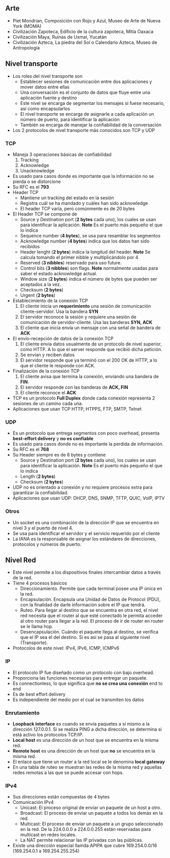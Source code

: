 ## Arte
- Piet Mondrian, Composición con Rojo y Azul, Museo de Arte de Nueva York (MOMA)
- Civilización Zapoteca, Edificio de la cultura zapoteca, Mitla Oaxaca
- Civilización Maya, Ruinas de Uxmal, Yucatán
- Civilización Azteca, La piedra del Sol o Calendario Azteca, Museo de Antropología

## Nivel transporte

- Los roles del nivel transporte son
  - Establecer sesiones de comunicación entre dos aplicaciones y mover datos entre ellas
  - Una conversación es el conjunto de datos que fluye entre una aplicación fuente y destino
  - Este nivel se encarga de segmentar los mensajes si fuese necesario, así como encapsularlos
  - El nivel transporte se encarga de asignarle a cada aplicación un número de puerto, para identificar la aplicación
  - También se encarga de manejar la confiabilidad de la conversación
- Los 2 protocolos de nivel transporte más conocidos son TCP y UDP

### TCP
- Maneja 3 operaciones básicas de confiabilidad
  1. Tracking
  2. Acknowledge
  3. Unacknowledge
- Es usado para casos donde es importante que la información no se pierda o se distorcione
- Su RFC es el **793**
- Header TCP
  - Mantiene un tracking del estado en la sesión
  - Registra cuál se ha mandado y cuáles han sido acknowledge
  - El header TCP varía, pero comúnmente es de 20 bytes
- El Header TCP se compone de
  - Source y Destination port (**2 bytes** cada uno), los cuales se usan para identificar la aplicación. **Note** Es el puerto más pequeño el que lo indica
  - Sequence number (**4 bytes**), se usa para resamblar los segmentos
  - Acknowledge number (**4 bytes**) indica que los datos han sido recibidos
  - Header lenght (**2 bytes**) indica la longitud del header. **Note** Se calcula tomando el primer nibble y multiplicándolo por 4
  - Reserved (**3 nibbles**) reservado para uso future.
  - Control bits (**3 nibbles**) son flags. **Note** normalmente usadas para saber el estado acknowledge actual.
  - Window size (**2 bytes**) indica el número de bytes que pueden ser aceptados a la vez.
  - Checksum (**2 bytes**)
  - Urgent (**2 bytes**)
- Establecimiento de la conexión TCP
  1. El cliente inicia un **requerimiento** una sesión de comunicación cliente-servidor. Usa la bandera **SYN**
  2. El servidor reconoce la sesión y requiere una sesión de comunicación de servidor-cliente. Usa las banderas **SYN, ACK**
  3. El cliente que inicia envía un mensaje con una señal de bandera de **ACK**
- El envío-recepción de datos de la conexión TCP
  1. El cliente envía datos usualmente de un protocolo de nivel superior, como HTTP. A lo que el server responde que recibió dicha petición.
  2. Se envían y reciben datos
  3. El servidor responde que ya terminó con el 200 OK de HTTP, a lo que el cliente le responde con ACK.
- Finalización de la conexión TCP
  1. El cliente avisa que termina la conexión, enviando una bandera de **FIN**.
  2. El servidor responde con las banderas de **ACK, FIN**
  3. El cliente reconoce el **ACK**
- TCP es un protocolo **Full Duplex** donde cada conexión representa 2 sesiones de un camino cada una.
- Aplicaciones que usan TCP HTTP, HTPPS, FTP, SMTP, Telnet

### UDP
- Es un protocolo que entrega segmentos con poco overhead, presenta **best-effort delivery** y **no es confiable**
- Es usado para casos donde no es importante la perdida de información.
- Su RFC es el **768**
- Su Header siempre es de 8 bytes y contiene
  - Source y Destination port (**2 bytes** cada uno), los cuales se usan para identificar la aplicación. **Note** Es el puerto más pequeño el que lo indica
  - Length (**2 bytes**)
  - Checksum (**2 bytes**)
- UDP no es orientado a conexión y no requiere procesos extra para garantizar la confiabilidad.
- Aplicaciones que usan UDP: DHCP, DNS, SNMP, TFTP, QUIC, VoIP, IPTV

### Otros
- Un socket es una combinación de la dirección IP que se encuentra en nivel 3 y el puerto de nivel 4.
- Se usa para identificar el servidor y el servicio requerido por el cliente
- La IANA es la responsable de asignar los estándares de direcciones, protocolos y números de puerto.

## Nivel Red

- Este nivel permite a los dispositivos finales intercambiar datos a través de la red.
- Tiene 4 procesos básicos
  - Direccionamiento. Permite que cada terminal posee una IP única en la red.
  - Encapsulación. Encapsula una Unidad de Datos de Protocol (PDU), con la finalidad de darle información sobre el IP que tendrá.
  - Ruteo. Para llegar al destino que se encuentra en otra red, el nivel red necesita que el router al que esté conectado le permita acceder al otro router para llegar a la red. El proceso de ir de router en router se le llama hop.
  - Desencapsulación. Cuándo el paquete llega al destino, se verifica que el IP sea el del destino. Si es así se pasa al siguiente nivel (Transporte).
- Protocolos de este nivel: IPv4, IPv6, ICMP, ICMPv6

### IP

- El protocolo IP fue diseñado como un protocolo con bajo overhead.
- Proporciona las funciones necesarias para entregar un paquete.
- Es connectionless, lo que significa que **no se crea una conexión** end to end
- Es de best effort delivery
- Es independiente del medio por el cual se transmiten los datos

### Enrutamiento

- **Loopback interface** es cuando se envía paquetes a sí mismo a la dirección 127.0.0.1. Si se realiza PING a dicha dirección, se determina si está activo los protocolos TCP/IP.
- **Local host** es una dirección de un host que se encuentra en la misma red.
- **Remote host** es una dirección de un host que **no** se encuentra en la misma red.
- El enlace que tiene un router a la red local se le denomina **local gateway**
- En una tabla de ruteo se muestran las redes de la misma red y aquellas redes remotas a las que se puede accesar con hops.

### IPv4

- Sus direcciones están compuestas de 4 bytes
- Comunicación IPv4
  - Unicast: El proceso original de enviar un paquete de un host a otro.
  - Broadcast: El proceso de enviar un paquete a todos los demás en la red.
  - Multicast: El proceso de enviar un paquete a un grupo seleccionado en la red. De la 224.0.0.0 a 224.0.0.255 están reservadas para multicast en redes locales.
  - La NAT permite relacionar las IP privadas con las públicas.
- Existe una dirección especial llamda APIPA que cubre 169.254.0.0/16 (169.254.0.1 a 169.254.255.254)

